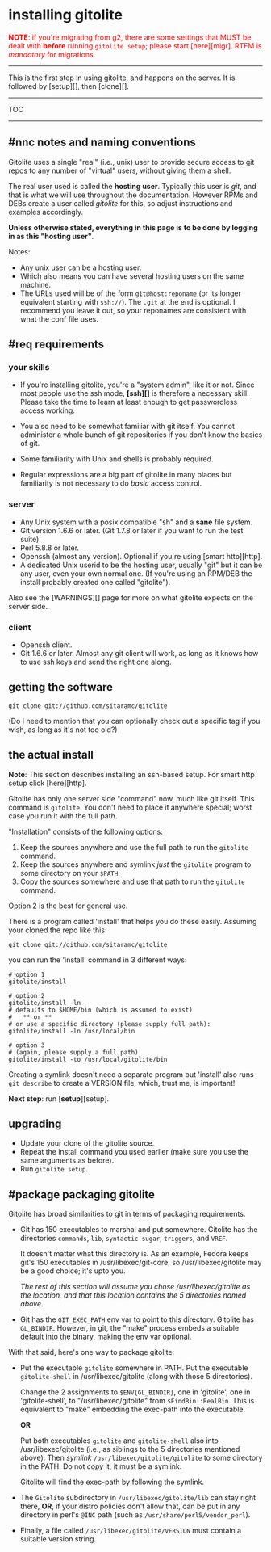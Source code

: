# installing gitolite

<font color="red">**NOTE**: if you're migrating from g2, there are some
settings that MUST be dealt with **before** running `gitolite setup`; please
start [here][migr].  RTFM is *mandatory* for migrations.</font>

----

This is the first step in using gitolite, and happens on the server.  It is
followed by [setup][], then [clone][].

----

TOC

----

## #nnc notes and naming conventions

Gitolite uses a single "real" (i.e., unix) user to provide secure access to
git repos to any number of "virtual" users, without giving them a shell.

The real user used is called the **hosting user**.  Typically this user is
*git*, and that is what we will use throughout the documentation.  However
RPMs and DEBs create a user called *gitolite* for this, so adjust instructions
and examples accordingly.

**Unless otherwise stated, everything in this page is to be done by logging in
as this "hosting user"**.

Notes:

  * Any unix user can be a hosting user.
  * Which also means you can have several hosting users on the same machine.
  * The URLs used will be of the form `git@host:reponame` (or its longer
    equivalent starting with `ssh://`).  The `.git` at the end is optional.  I
    recommend you leave it out, so your reponames are consistent with what the
    conf file uses.

## #req requirements

### your skills

  * If you're installing gitolite, you're a "system admin", like it or not.
    Since most people use the ssh mode, **[ssh][]** is therefore a necessary
    skill.  Please take the time to learn at least enough to get passwordless
    access working.

  * You also need to be somewhat familiar with git itself.  You cannot
    administer a whole bunch of git repositories if you don't know the basics
    of git.

  * Some familiarity with Unix and shells is probably required.

  * Regular expressions are a big part of gitolite in many places but
    familiarity is not necessary to do *basic* access control.

### server

  * Any Unix system with a posix compatible "sh" and a **sane** file system.
  * Git version 1.6.6 or later.  (Git 1.7.8 or later if you want to run the
    test suite).
  * Perl 5.8.8 or later.
  * Openssh (almost any version).  Optional if you're using [smart
    http][http].
  * A dedicated Unix userid to be the hosting user, usually "git" but it can
    be any user, even your own normal one.  (If you're using an RPM/DEB the
    install probably created one called "gitolite").

Also see the [WARNINGS][] page for more on what gitolite expects on the server
side.

### client

  * Openssh client.
  * Git 1.6.6 or later.  Almost any git client will work, as long as it knows
    how to use ssh keys and send the right one along.

## getting the software

    git clone git://github.com/sitaramc/gitolite

(Do I need to mention that you can optionally check out a specific tag if you
wish, as long as it's not too old?)

## the actual install

**Note**: This section describes installing an ssh-based setup.  For smart
http setup click [here][http].

Gitolite has only one server side "command" now, much like git itself.  This
command is `gitolite`.  You don't need to place it anywhere special; worst
case you run it with the full path.

"Installation" consists of the following options:

1.  Keep the sources anywhere and use the full path to run the `gitolite`
    command.
2.  Keep the sources anywhere and symlink *just* the `gitolite` program to
    some directory on your `$PATH`.
3.  Copy the sources somewhere and use that path to run the `gitolite`
    command.

Option 2 is the best for general use.

There is a program called 'install' that helps you do these easily.  Assuming
your cloned the repo like this:

    git clone git://github.com/sitaramc/gitolite

you can run the 'install' command in 3 different ways:

    # option 1
    gitolite/install

    # option 2
    gitolite/install -ln
    # defaults to $HOME/bin (which is assumed to exist)
    #   ** or **
    # or use a specific directory (please supply full path):
    gitolite/install -ln /usr/local/bin

    # option 3
    # (again, please supply a full path)
    gitolite/install -to /usr/local/gitolite/bin

Creating a symlink doesn't need a separate program but 'install' also runs
`git describe` to create a VERSION file, which, trust me, is important!

**Next step**: run [**setup**][setup].

## upgrading

  * Update your clone of the gitolite source.
  * Repeat the install command you used earlier (make sure you use the same
    arguments as before).
  * Run `gitolite setup`.

## #package packaging gitolite

Gitolite has broad similarities to git in terms of packaging requirements.

  * Git has 150 executables to marshal and put somewhere.  Gitolite has the
    directories `commands`, `lib`, `syntactic-sugar`, `triggers`, and `VREF`.

    It doesn't matter what this directory is.  As an example, Fedora keeps
    git's 150 executables in /usr/libexec/git-core, so /usr/libexec/gitolite
    may be a good choice; it's upto you.

    *The rest of this section will assume you chose /usr/libexec/gitolite as
    the location, and that this location contains the 5 directories named
    above*.

  * Git has the `GIT_EXEC_PATH` env var to point to this directory.  Gitolite
    has `GL_BINDIR`.  However, in git, the "make" process embeds a suitable
    default into the binary, making the env var optional.

With that said, here's one way to package gitolite:

  * Put the executable `gitolite` somewhere in PATH.  Put the executable
    `gitolite-shell` in /usr/libexec/gitolite (along with those 5 directories).

    Change the 2 assignments to `$ENV{GL_BINDIR}`, one in 'gitolite', one in
    'gitolite-shell', to "/usr/libexec/gitolite" from `$FindBin::RealBin`.
    This is equivalent to "make" embedding the exec-path into the executable.

    **OR**

    Put both executables `gitolite` and `gitolite-shell` also into
    /usr/libexec/gitolite (i.e., as siblings to the 5 directories mentioned
    above).  Then *symlink* `/usr/libexec/gitolite/gitolite` to some directory
    in the PATH.  Do not *copy* it; it must be a symlink.

    Gitolite will find the exec-path by following the symlink.

  * The `Gitolite` subdirectory in `/usr/libexec/gitolite/lib` can stay right
    there, **OR**, if your distro policies don't allow that, can be put in any
    directory in perl's `@INC` path (such as `/usr/share/perl5/vendor_perl`).

  * Finally, a file called `/usr/libexec/gitolite/VERSION` must contain a
    suitable version string.
